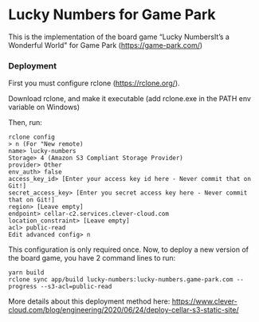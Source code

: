 # Lucky Numbers for Game Park

This is the implementation of the board game “Lucky NumbersIt’s a Wonderful World" for Game Park (https://game-park.com/)

### Deployment

First you must configure rclone (https://rclone.org/).

Download rclone, and make it executable (add rclone.exe in the PATH env variable on Windows)

Then, run:

```
rclone config
> n (For "New remote)
name> lucky-numbers
Storage> 4 (Amazon S3 Compliant Storage Provider)
provider> Other
env_auth> false
access_key_id> [Enter your access key id here - Never commit that on Git!]
secret_access_key> [Enter you secret access key here - Never commit that on Git!]
region> [Leave empty]
endpoint> cellar-c2.services.clever-cloud.com
location_constraint> [Leave empty]
acl> public-read
Edit advanced config> n
```

This configuration is only required once.
Now, to deploy a new version of the board game, you have 2 command lines to run:

```
yarn build
rclone sync app/build lucky-numbers:lucky-numbers.game-park.com --progress --s3-acl=public-read
```

More details about this deployment method here: https://www.clever-cloud.com/blog/engineering/2020/06/24/deploy-cellar-s3-static-site/
